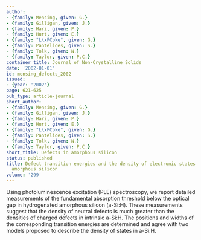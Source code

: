 ```yaml
---
author:
- {family: Mensing, given: G.}
- {family: Gilligan, given: J.}
- {family: Hari, given: P.}
- {family: Hurt, given: E.}
- {family: "L\xFCpke", given: G.}
- {family: Pantelides, given: S.}
- {family: Tolk, given: N.}
- {family: Taylor, given: P.C.}
container_title: Journal of Non-Crystalline Solids
date: '2002-01-01'
id: mensing_defects_2002
issued:
- {year: '2002'}
page: 621-625
pub_type: article-journal
short_author:
- {family: Mensing, given: G.}
- {family: Gilligan, given: J.}
- {family: Hari, given: P.}
- {family: Hurt, given: E.}
- {family: "L\xFCpke", given: G.}
- {family: Pantelides, given: S.}
- {family: Tolk, given: N.}
- {family: Taylor, given: P.C.}
short_title: Defects in amorphous silicon
status: published
title: Defect transition energies and the density of electronic states in hydrogenated
  amorphous silicon
volume: '299'
---
```

Using photoluminescence excitation (PLE) spectroscopy, we report detailed measurements of the fundamental absorption threshold below the optical gap in hydrogenated amorphous silicon (a-Si:H). These measurements suggest that the density of neutral defects is much greater than the densities of charged defects in intrinsic a-Si:H. The positions and widths of the corresponding transition energies are determined and agree with two models proposed to describe the density of states in a-Si:H.
